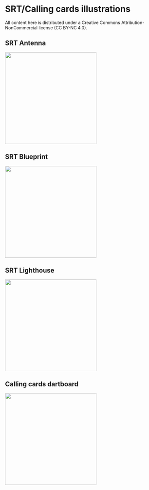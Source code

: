 # SRT/Calling cards illustrations

All content here is distributed under a Creative Commons Attribution-NonCommercial license (CC BY-NC 4.0).

## SRT Antenna

<img src="https://media.githubusercontent.com/media/arnavm/illustrations/master/SRT_CallingCards/SRT_Antenna.png" width="300">

## SRT Blueprint

<img src="https://media.githubusercontent.com/media/arnavm/illustrations/master/SRT_CallingCards/SRT_Blueprint.png" width="300">

## SRT Lighthouse

<img src="https://media.githubusercontent.com/media/arnavm/illustrations/master/SRT_CallingCards/SRT_Lighthouse.png" width="300">

## Calling cards dartboard

<img src="https://media.githubusercontent.com/media/arnavm/illustrations/master/SRT_CallingCards/CallingCards_Dartboard.png" width="300">
